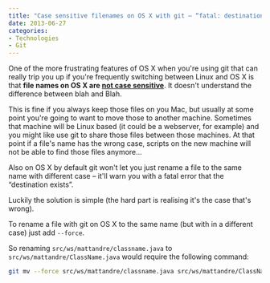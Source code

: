 ```yaml
---
title: "Case sensitive filenames on OS X with git – “fatal: destination exists”"
date: 2013-06-27
categories:
- Technologies
- Git
---
```

One of the more frustrating features of OS X when you're using git that can really trip you up if you're frequently switching between Linux and OS X is that **file names on OS X are [not case sensitive](http://stackoverflow.com/questions/10523849/changing-capitalization-of-filenames-in-git)**. It doesn't understand the difference between blah and Blah.

This is fine if you always keep those files on you Mac, but usually at some point you're going to want to move those to another machine. Sometimes that machine will be Linux based (it could be a webserver, for example) and you might like use git to share those files between those machines. At that point if a file's name has the wrong case, scripts on the new machine will not be able to find those files anymore…

Also on OS X by default git won't let you just rename a file to the same name with different case – it'll warn you with a fatal error that the “destination exists”.

Luckily the solution is simple (the hard part is realising it's the case that's wrong).

To rename a file with git on OS X to the same name (but with in a different case) just add `--force`.

So renaming `src/ws/mattandre/classname.java` to `src/ws/mattandre/ClassName.java` would require the following command:

```sh
git mv --force src/ws/mattandre/classname.java src/ws/mattandre/ClassName.java
```
